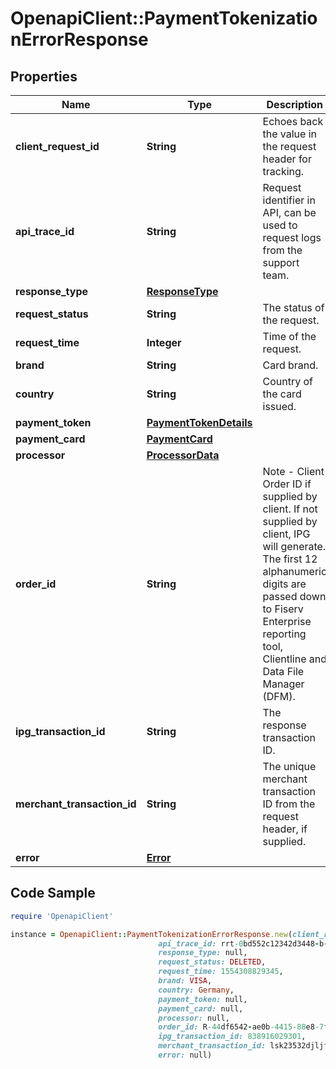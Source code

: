 # OpenapiClient::PaymentTokenizationErrorResponse

## Properties

Name | Type | Description | Notes
------------ | ------------- | ------------- | -------------
**client_request_id** | **String** | Echoes back the value in the request header for tracking. | [optional] 
**api_trace_id** | **String** | Request identifier in API, can be used to request logs from the support team. | [optional] 
**response_type** | [**ResponseType**](ResponseType.md) |  | [optional] 
**request_status** | **String** | The status of the request. | [optional] 
**request_time** | **Integer** | Time of the request. | [optional] 
**brand** | **String** | Card brand. | [optional] 
**country** | **String** | Country of the card issued. | [optional] 
**payment_token** | [**PaymentTokenDetails**](PaymentTokenDetails.md) |  | [optional] 
**payment_card** | [**PaymentCard**](PaymentCard.md) |  | [optional] 
**processor** | [**ProcessorData**](ProcessorData.md) |  | [optional] 
**order_id** | **String** | Note - Client Order ID if supplied by client. If not supplied by client, IPG will generate. The first 12 alphanumeric digits are passed down to Fiserv Enterprise reporting tool, Clientline and Data File Manager (DFM). | [optional] 
**ipg_transaction_id** | **String** | The response transaction ID. | [optional] 
**merchant_transaction_id** | **String** | The unique merchant transaction ID from the request header, if supplied. | [optional] 
**error** | [**Error**](Error.md) |  | [optional] 

## Code Sample

```ruby
require 'OpenapiClient'

instance = OpenapiClient::PaymentTokenizationErrorResponse.new(client_request_id: 30dd879c-ee2f-11db-8314-0800200c9a66,
                                 api_trace_id: rrt-0bd552c12342d3448-b-ea-1142-12938318-7,
                                 response_type: null,
                                 request_status: DELETED,
                                 request_time: 1554308829345,
                                 brand: VISA,
                                 country: Germany,
                                 payment_token: null,
                                 payment_card: null,
                                 processor: null,
                                 order_id: R-44df6542-ae0b-4415-88e8-7f3e62cc9e5d,
                                 ipg_transaction_id: 838916029301,
                                 merchant_transaction_id: lsk23532djljff3,
                                 error: null)
```


